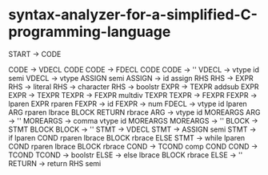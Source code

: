 # syntax-analyzer-for-a-simplified-C-programming-language


START -> CODE


CODE -> VDECL CODE
CODE -> FDECL CODE
CODE -> ''
VDECL -> vtype id semi
VDECL -> vtype ASSIGN semi
ASSIGN -> id assign RHS
RHS -> EXPR
RHS -> literal
RHS -> character
RHS -> boolstr
EXPR -> TEXPR addsub EXPR
EXPR -> TEXPR
TEXPR -> FEXPR multdiv TEXPR
TEXPR -> FEXPR
FEXPR -> lparen EXPR rparen
FEXPR -> id
FEXPR -> num
FDECL -> vtype id lparen ARG rparen lbrace BLOCK RETURN rbrace
ARG -> vtype id MOREARGS 
ARG -> ''
MOREARGS -> comma vtype id MOREARGS 
MOREARGS -> ''
BLOCK -> STMT BLOCK 
BLOCK -> ''
STMT -> VDECL 
STMT -> ASSIGN semi
STMT -> if lparen COND rparen lbrace BLOCK rbrace ELSE
STMT -> while lparen COND rparen lbrace BLOCK rbrace
COND -> TCOND comp COND
COND -> TCOND
TCOND -> boolstr
ELSE -> else lbrace BLOCK rbrace
ELSE -> ''
RETURN -> return RHS semi
